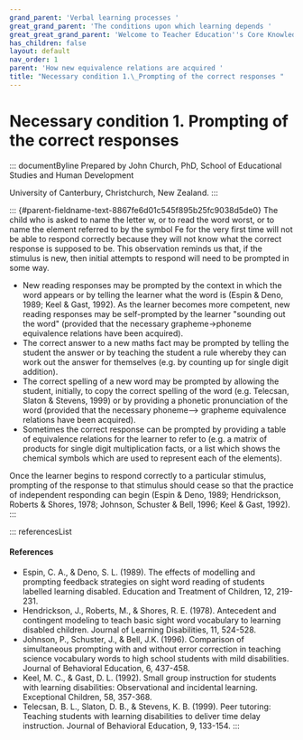 ```yaml
---
grand_parent: 'Verbal learning processes '
great_grand_parent: 'The conditions upon which learning depends '
great_great_grand_parent: 'Welcome to Teacher Education''s Core Knowledge and Skills.'
has_children: false
layout: default
nav_order: 1
parent: 'How new equivalence relations are acquired '
title: "Necessary condition 1.\_Prompting of the correct responses "
---
```

# Necessary condition 1. Prompting of the correct responses 


::: documentByline
Prepared by John Church, PhD, School of Educational Studies and Human
Development

University of Canterbury, Christchurch, New Zealand.
:::

::: {#parent-fieldname-text-8867fe6d01c545f895b25fc9038d5de0}
The child who is asked to name the letter w, or to read the word worst,
or to name the element referred to by the symbol Fe for the very first
time will not be able to respond correctly because they will not know
what the correct response is supposed to be. This observation reminds us
that, if the stimulus is new, then initial attempts to respond will need
to be prompted in some way.

-   New reading responses may be prompted by the context in which the
    word appears or by telling the learner what the word is (Espin &
    Deno, 1989; Keel & Gast, 1992). As the learner becomes more
    competent, new reading responses may be self-prompted by the learner
    "sounding out the word" (provided that the necessary
    grapheme-\>phoneme equivalence relations have been acquired).
-   The correct answer to a new maths fact may be prompted by telling
    the student the answer or by teaching the student a rule whereby
    they can work out the answer for themselves (e.g. by counting up for
    single digit addition).
-   The correct spelling of a new word may be prompted by allowing the
    student, initially, to copy the correct spelling of the word (e.g.
    Telecsan, Slaton & Stevens, 1999) or by providing a phonetic
    pronunciation of the word (provided that the necessary phoneme--\>
    grapheme equivalence relations have been acquired).
-   Sometimes the correct response can be prompted by providing a table
    of equivalence relations for the learner to refer to (e.g. a matrix
    of products for single digit multiplication facts, or a list which
    shows the chemical symbols which are used to represent each of the
    elements).

Once the learner begins to respond correctly to a particular stimulus,
prompting of the response to that stimulus should cease so that the
practice of independent responding can begin (Espin & Deno, 1989;
Hendrickson, Roberts & Shores, 1978; Johnson, Schuster & Bell, 1996;
Keel & Gast, 1992).
:::

::: referencesList
#### References

-   Espin, C. A., & Deno, S. L. (1989). The effects of modelling and
    prompting feedback strategies on sight word reading of students
    labelled learning disabled. Education and Treatment of Children, 12,
    219-231.
-   Hendrickson, J., Roberts, M., & Shores, R. E. (1978). Antecedent and
    contingent modeling to teach basic sight word vocabulary to learning
    disabled children. Journal of Learning Disabilities, 11, 524-528.
-   Johnson, P., Schuster, J., & Bell, J.K. (1996). Comparison of
    simultaneous prompting with and without error correction in teaching
    science vocabulary words to high school students with mild
    disabilities. Journal of Behavioral Education, 6, 437-458.
-   Keel, M. C., & Gast, D. L. (1992). Small group instruction for
    students with learning disabilities: Observational and incidental
    learning. Exceptional Children, 58, 357-368.
-   Telecsan, B. L., Slaton, D. B., & Stevens, K. B. (1999). Peer
    tutoring: Teaching students with learning disabilities to deliver
    time delay instruction. Journal of Behavioral Education, 9, 133-154.
:::
